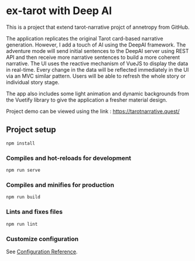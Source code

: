 # ex-tarot with Deep AI 

This is a project that extend tarot-narrative projct of annetropy from GitHub.

The application replicates the original Tarot card-based narrative generation. However, I add a touch of AI using the DeepAI framework. The adventure mode will send initial sentences to the DeepAI server using REST API and then receive more narrative sentences to build a more coherent narrative. The UI uses the reactive mechanism of VueJS to display the data in real-time. Every change in the data will be reflected immediately in the UI via an MVC similar pattern. Users will be able to refresh the whole story or individual story stage. 

The app also includes some light animation and dynamic backgrounds from the Vuetify library to give the application a fresher material design. 

Project demo can be viewed using the link : https://tarotnarrative.quest/

## Project setup
```
npm install
```

### Compiles and hot-reloads for development
```
npm run serve
```

### Compiles and minifies for production
```
npm run build
```

### Lints and fixes files
```
npm run lint
```

### Customize configuration
See [Configuration Reference](https://cli.vuejs.org/config/).
